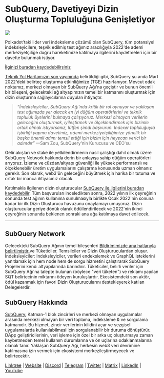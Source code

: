 # SubQuery, Davetiyeyi Dizin Oluşturma Topluluğuna Genişletiyor

![](https://miro.medium.com/max/1400/1*qa014uV1jHA2WTVhUadrdA.png)

Polkadot'taki lider veri indeksleme çözümü olan SubQuery, tüm potansiyel indeksleyicilere, teşvik edilmiş test ağımız aracılığıyla 2022'de ademi merkeziyetçiliğe doğru hareketimize katılmaya ilgilerini kaydetmeleri için bir davette bulunmak istiyor.

[İlginizi buradan kaydedebilirsiniz](https://forms.gle/RyXyhb8T9Gxkwi7R9)

[Teknik Yol Haritamızın son yayınında](https://subquery.medium.com/subquery-releases-technical-roadmap-2a3a383c49b) belirtildiği gibi, SubQuery şu anda Mart 2022'deki belirteç oluşturma etkinliğimize (TGE) hazırlanıyor. Mevcut odak noktamız, merkezi olmayan bir SubQuery Ağı'na geçiştir ve bunun önemli bir bileşeni, gelecekteki ağ altyapımızın temel bir katmanını oluşturmak için dizin oluşturma sağlayıcılarına duyulan ihtiyaçtır.

> _“İndeksleyiciler, SubQuery Ağı'nda kritik bir rol oynuyor ve yaklaşan test ağımızda yer alacak en iyi düğüm operatörlerini ve teknik topluluk üyelerini bulmaya çalışıyoruz. Merkezi olmayan verilerin geleceğini oluşturmak, iyileştirmek ve ölçeklendirmek için bizimle ortak olmak istiyorsanız, lütfen şimdi başvurun. Indexer topluluğuyla işbirliği yapma davetimiz, ademi merkeziyetçiliğimize yönelik bir başka önemli adımı temsil ettiği için bizim için heyecan verici bir adımdır”_ —Sam Zou, SubQuery'nin Kurucusu ve CEO'su

Gelir akışları ve stake ile yetkilendirmenin nasıl çalıştığı dahil olmak üzere SubQuery Network hakkında derin bir anlayışa sahip düğüm operatörleri arıyoruz. İzleme ve cüzdan/altyapı güvenliği ile yüksek performanslı ve ölçeklenebilir üretim uygulamalarını çalıştırma konusunda uzman olmanız gerekir. Son olarak, web3'ün geleceğini büyütmek için harika bir tutuma ve ortak bir inanca ihtiyacınız olacak.

Katılmakla ilgilenen dizin oluşturucular [SubQuery ile ilgilerini buradan kaydedebilir](https://forms.gle/RyXyhb8T9Gxkwi7R9). Tüm başvuruları inceledikten sonra, 2022 yılının ilk çeyreğinin sonunda test ağının kullanıma sunulmasıyla birlikte Ocak 2022'nin sonuna kadar bir ilk Dizin Oluşturucu havuzunu onaylamayı umuyoruz. Dizin oluşturucular geriye dönük olarak ödüllendirilecek ve 2022'nin ikinci çeyreğinin sonunda beklenen sonraki ana ağa katılmaya davet edilecek.

---

## SubQuery Network

Gelecekteki SubQuery Ağının temel bileşenleri [Bildirimimizde ana hatlarıyla belirtilmiştir ](https://static.subquery.network/whitepaper.pdf)ve Tüketiciler, Temsilciler ve Dizin Oluşturuculardan oluşur. İndeksleyiciler: Indeksleyiciler, verileri endekslemek ve GraphQL isteklerini yanıtlamak için hem node hem de sorgu hizmetini çalıştırarak SubQuery Projelerini kendi altyapılarında barındırır. Tüketiciler, belirli veriler için SubQuery Ağı'na talepte bulunan (böylece "veri tüketen") ve reklamı yapılan SQT belirtecinin miktarını ödeyen kuruluşlardır. Ekosistemdeki son aktör, ödül kazanmak için favori Dizin Oluşturucularını destekleyerek katılan Delegelerdir.

## SubQuery Hakkında

[SubQuery](https://subquery.network/), Katman-1 blok zincirleri ve merkezi olmayan uygulamalar arasında merkezi olmayan bir veri toplama, indeksleme & ve sorgulama katmanıdır. Bu hizmet, zincir verilerinin kilidini açar ve sezgisel uygulamalarda kullanılabilmesi için sorgulanabilir bir duruma dönüştürür. DApp geliştiricilerinin, veri işleme için özel bir arka uç oluşturmaya zaman kaybetmeden temel kullanım durumlarına ve ön uçlarına odaklanmalarına olanak tanır. Yaklaşan SubQuery Ağı, herkesin web3 veri devrimine katılmasına izin vermek için ekosistemi merkezileştirmeyecek ve belirtecektir.

[Linktree](https://linktr.ee/subquerynetwork)  |  [Website](https://subquery.network/)  |  [Discord](https://discord.com/invite/78zg8aBSMG)  |  [Telegram](https://t.me/subquerynetwork)  |  [Twitter](https://twitter.com/subquerynetwork)  |  [Matrix](https://matrix.to/#/#subquery:matrix.org)  |  [LinkedIn](https://www.linkedin.com/company/subquery)  |  [YouTube](https://www.youtube.com/channel/UCi1a6NUUjegcLHDFLr7CqLw)
